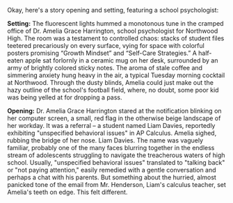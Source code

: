 Okay, here's a story opening and setting, featuring a school psychologist:

**Setting:** The fluorescent lights hummed a monotonous tune in the cramped office of Dr. Amelia Grace Harrington, school psychologist for Northwood High. The room was a testament to controlled chaos: stacks of student files teetered precariously on every surface, vying for space with colorful posters promising “Growth Mindset” and “Self-Care Strategies.” A half-eaten apple sat forlornly in a ceramic mug on her desk, surrounded by an army of brightly colored sticky notes. The aroma of stale coffee and simmering anxiety hung heavy in the air, a typical Tuesday morning cocktail at Northwood. Through the dusty blinds, Amelia could just make out the hazy outline of the school's football field, where, no doubt, some poor kid was being yelled at for dropping a pass.

**Opening:** Dr. Amelia Grace Harrington stared at the notification blinking on her computer screen, a small, red flag in the otherwise beige landscape of her workday. It was a referral – a student named Liam Davies, reportedly exhibiting "unspecified behavioral issues" in AP Calculus. Amelia sighed, rubbing the bridge of her nose. Liam Davies. The name was vaguely familiar, probably one of the many faces blurring together in the endless stream of adolescents struggling to navigate the treacherous waters of high school. Usually, "unspecified behavioral issues" translated to "talking back" or "not paying attention," easily remedied with a gentle conversation and perhaps a chat with his parents. But something about the hurried, almost panicked tone of the email from Mr. Henderson, Liam's calculus teacher, set Amelia's teeth on edge. This felt different.
